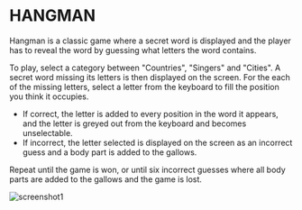 # HANGMAN 

Hangman is a classic game where a secret word is displayed and the player has to reveal the word by guessing what letters the word contains. 

To play, select a category between "Countries", "Singers" and "Cities". A secret word missing its letters is then displayed on the screen. For the each of the missing letters, select a letter from the keyboard to fill the position you think it occupies. 
* If correct, the letter is added to every position in the word it appears, and the letter is greyed out from the keyboard and becomes unselectable. 
* If incorrect, the letter selected is displayed on the screen as an incorrect guess and a body part is added to the gallows.

Repeat until the game is won, or until six incorrect guesses where all body parts are added to the gallows and the game is lost. 

![screenshot1](file:///Users/ida/Desktop/screenshot1.png)